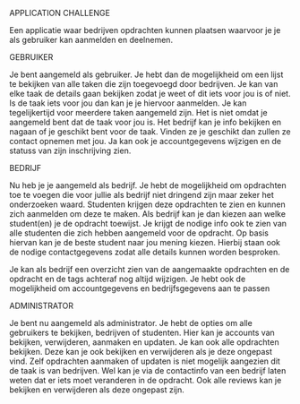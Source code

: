 APPLICATION CHALLENGE

Een applicatie waar bedrijven opdrachten kunnen plaatsen waarvoor je je als gebruiker kan aanmelden en deelnemen.

GEBRUIKER

Je bent aangemeld als gebruiker. Je hebt dan de mogelijkheid om een lijst te bekijken van alle taken die zijn toegevoegd door bedrijven. Je kan van elke taak de details gaan bekijken zodat je weet of dit iets voor jou is of niet. Is de taak iets voor jou dan kan je je hiervoor aanmelden. Je kan tegelijkertijd voor meerdere taken aangemeld zijn. Het is niet omdat je aangemeld bent dat de taak voor jou is. Het bedrijf kan je info bekijken en nagaan of je geschikt bent voor de taak. Vinden ze je geschikt dan zullen ze contact opnemen met jou.
Ja kan ook je accountgegevens wijzigen en de statuss van zijn inschrijving zien.


BEDRIJF

Nu heb je je aangemeld als bedrijf. Je hebt de mogelijkheid om opdrachten toe te voegen die voor jullie als bedrijf niet dringend zijn maar zeker het onderzoeken waard. Studenten krijgen deze opdrachten te zien en kunnen zich aanmelden om deze te maken. Als bedrijf kan je dan kiezen aan welke student(en) je de opdracht toewijst. Je krijgt de nodige info ook te zien van alle studenten die zich hebben aangemeld voor de opdracht. Op basis hiervan kan je de beste student naar jou mening kiezen. Hierbij staan ook de nodige contactgegevens zodat alle details kunnen worden besproken.

Je kan als bedrijf een overzicht zien van de aangemaakte opdrachten en de opdracht en de tags achteraf nog altijd wijzigen. Je hebt ook de mogelijkheid om accountgegevens en bedrijfsgegevens aan te passen

ADMINISTRATOR

Je bent nu aangemeld als administrator. Je hebt de opties om alle gebruikers te bekijken, bedrijven of studenten. Hier kan je accounts van bekijken, verwijderen, aanmaken en updaten. Je kan ook alle opdrachten bekijken. Deze kan je ook bekijken en verwijderen als je deze ongepast vind. Zelf opdrachten aanmaken of updaten is niet mogelijk aangezien dit de taak is van bedrijven. Wel kan je via de contactinfo van een bedrijf laten weten dat er iets moet veranderen in de opdracht. Ook alle reviews kan je bekijken en verwijderen als deze ongepast zijn.
